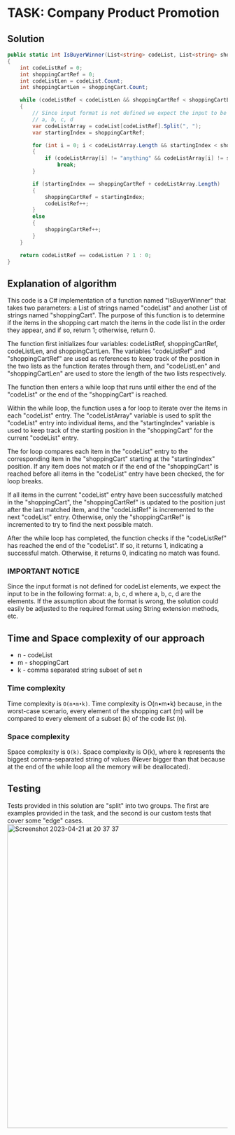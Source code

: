 # TASK: Company Product Promotion

## Solution

``` cs
public static int IsBuyerWinner(List<string> codeList, List<string> shoppingCart)
{
    int codeListRef = 0;
    int shoppingCartRef = 0;
    int codeListLen = codeList.Count;
    int shoppingCartLen = shoppingCart.Count;

    while (codeListRef < codeListLen && shoppingCartRef < shoppingCartLen)
    {
        // Since input format is not defined we expect the input to be in the following format:
        // a, b, c, d 
        var codeListArray = codeList[codeListRef].Split(", ");
        var startingIndex = shoppingCartRef;

        for (int i = 0; i < codeListArray.Length && startingIndex < shoppingCartLen; i++, startingIndex++)
        {
            if (codeListArray[i] != "anything" && codeListArray[i] != shoppingCart[startingIndex])
                break;
        }

        if (startingIndex == shoppingCartRef + codeListArray.Length)
        {
            shoppingCartRef = startingIndex;
            codeListRef++;
        }
        else
        {
            shoppingCartRef++;
        }
    }

    return codeListRef == codeListLen ? 1 : 0;
}
```
## Explanation of algorithm
This code is a C# implementation of a function named "IsBuyerWinner" that takes two parameters: a List of strings named "codeList" and another List of strings named "shoppingCart". The purpose of this function is to determine if the items in the shopping cart match the items in the code list in the order they appear, and if so, return 1; otherwise, return 0.

The function first initializes four variables: codeListRef, shoppingCartRef, codeListLen, and shoppingCartLen. The variables "codeListRef" and "shoppingCartRef" are used as references to keep track of the position in the two lists as the function iterates through them, and "codeListLen" and "shoppingCartLen" are used to store the length of the two lists respectively.

The function then enters a while loop that runs until either the end of the "codeList" or the end of the "shoppingCart" is reached.

Within the while loop, the function uses a for loop to iterate over the items in each "codeList" entry. The "codeListArray" variable is used to split the "codeList" entry into individual items, and the "startingIndex" variable is used to keep track of the starting position in the "shoppingCart" for the current "codeList" entry.

The for loop compares each item in the "codeList" entry to the corresponding item in the "shoppingCart" starting at the "startingIndex" position. If any item does not match or if the end of the "shoppingCart" is reached before all items in the "codeList" entry have been checked, the for loop breaks.

If all items in the current "codeList" entry have been successfully matched in the "shoppingCart", the "shoppingCartRef" is updated to the position just after the last matched item, and the "codeListRef" is incremented to the next "codeList" entry. Otherwise, only the "shoppingCartRef" is incremented to try to find the next possible match.

After the while loop has completed, the function checks if the "codeListRef" has reached the end of the "codeList". If so, it returns 1, indicating a successful match. Otherwise, it returns 0, indicating no match was found.

### IMPORTANT NOTICE
Since the input format is not defined for codeList elements, we expect the input to be in the following format: a, b, c, d where a, b, c, d are the elements.
If the assumption about the format is wrong, the solution could easily be adjusted to the required format using String extension methods, etc.

## Time and Space complexity of our approach
* n - codeList 
* m - shoppingCart 
* k - comma separated string subset of set n

### Time complexity
Time complexity is `O(n•m•k)`.
Time complexity is O(n•m•k) because, in the worst-case scenario, every element of the shopping cart (m) will be compared to every element of a subset (k) of the code list (n).

### Space complexity
Space complexity is `O(k)`.
Space complexity is O(k), where k represents the biggest comma-separated string of values (Never bigger than that because at the end of the while loop all the memory will be deallocated).

## Testing
Tests provided in this solution are "split" into two groups. The first are examples provided in the task, and the second is our custom tests that cover some "edge" cases.
<img width="694" alt="Screenshot 2023-04-21 at 20 37 37" src="https://user-images.githubusercontent.com/47791892/233710922-ad164795-e449-467c-b4ef-4fbfc0ea4802.png">
